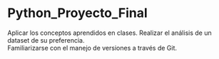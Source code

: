 # Python_Proyecto_Final
Aplicar los conceptos aprendidos en clases. 
Realizar el análisis de un dataset de su preferencia.  
Familiarizarse con el manejo de versiones a través de Git.
